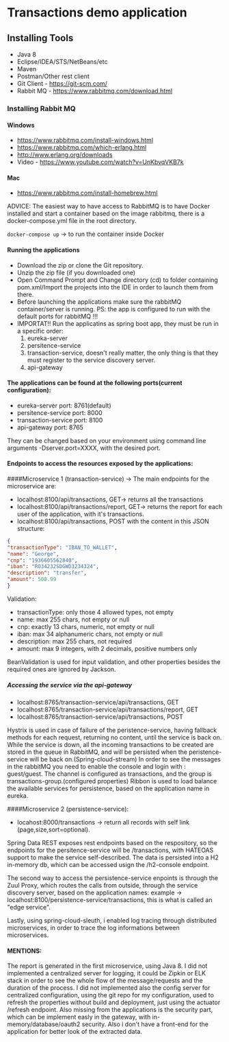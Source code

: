 # Transactions demo application

## Installing Tools
- Java 8
- Eclipse/IDEA/STS/NetBeans/etc
- Maven
- Postman/Other rest client
- Git Client - https://git-scm.com/
- Rabbit MQ - https://www.rabbitmq.com/download.html

### Installing Rabbit MQ

#### Windows
- https://www.rabbitmq.com/install-windows.html
- https://www.rabbitmq.com/which-erlang.html
- http://www.erlang.org/downloads
- Video - https://www.youtube.com/watch?v=UnKbvqVKB7k

#### Mac
- https://www.rabbitmq.com/install-homebrew.html

ADVICE: The easiest way to have access to RabbitMQ is to have Docker installed and start a container based on the image rabbitmq, there is a docker-compose.yml file in the root directory.

`docker-compose up` -> to run the container inside Docker

#### Running the applications
- Download the zip or clone the Git repository.
- Unzip the zip file (if you downloaded one)
- Open Command Prompt and Change directory (cd) to folder containing pom.xml/Import the projects into the IDE in order to launch them from there.
- Before launching the applications make sure the rabbitMQ container/server is running. PS: the app is configured to run with the default ports for rabbitMQ !!!
- IMPORTAT!! Run the applicatins as spring boot app, they must be run in a specific order:
    1)	eureka-server
    2)  persitence-service
    3)  transaction-service, doesn't really matter, the only thing is that they must register to the service discovery server.
    4)	api-gateway

#### The applications can be found at the following ports(current configuration):
- eureka-server port: 8761(default)
- persitence-service port: 8000
- transaction-service port: 8100
- api-gateway port: 8765

They can be changed based on your environment using command line arguments -Dserver.port=XXXX, with the desired port.

#### Endpoints to access the resources exposed by the applications:
####Microservice 1 (transaction-service) -> The main endpoints for the microservice are:
- localhost:8100/api/transactions, GET-> returns all the transactions
- localhost:8100/api/transactions/report, GET-> returns the report for each user of the application, with it's transactions.
- localhost:8100/api/transactions, POST with the content in this JSON structure:

```` json
{
"transactionType": "IBAN_TO_WALLET",
"name": "George",
"cnp": "1936605562840",
"iban": "RO34232SDGWD3234324",
"description": "transfer",
"amount": 500.99
} 
````
Validation:
- transactionType: only those 4 allowed types, not empty
- name: max 255 chars, not empty or null
- cnp: exactly 13 chars, numeric, not empty or null
- iban: max 34 alphanumeric chars, not empty or null
- description: max 255 chars, not required
- amount: max 9 integers, with 2 decimals, positive numbers only
 
BeanValidation is used for input validation, and other properties besides the required ones are ignored by Jackson.

##### Accessing the service via the api-gateway
- localhost:8765/transaction-service/api/transactions, GET
- localhost:8765/transaction-service/api/transactions/report, GET
- localhost:8765/transaction-service/api/transactions, POST 

Hystrix is used in case of failure of the peristence-service, having fallback methods for each request, returning no content, until the service is back on.
While the service is down, all the incoming transactions to be created are stored in the queue in RabbitMQ, and will be persisted when the peristence-service will be back on.(Spring-cloud-stream)
In order to see the messages in the rabbitMQ you need to enable the console and login with : guest/guest. The channel is configured as transactions, and the group is transactions-group.(configured properties)
Ribbon is used to load balance the available services for persistence, based on the application name in eureka.

####Microservice 2 (persistence-service): 
- locahost:8000/transactions -> return all records with self link (page,size,sort=optional).

Spring Data REST exposes rest endpoints based on the respository, so the endpoints for the persitence-service will be /transactions, with HATEOAS support to make the service self-described.
The data is persisted into a H2 in-memory db, which can be accessed usign the /h2-console endpoint.

The second way to access the persistence-service enpoints is through the Zuul Proxy, which routes the calls from outside, through the service discovery server, based on the application names: example -> localhost:8100/persistence-service/transactions, this is what is called an "edge service".

Lastly, using spring-cloud-sleuth, i enabled log tracing through distributed microservices, in order to trace the log informations between microservices.

#### MENTIONS: 
The report is generated in the first microservice, using Java 8.
I did not implemented a centralized server for logging, it could be Zipkin or ELK stack in order to see the whole flow of the message/requests and the duration of the process.
I did not implemented also the config server for centralized configuration, using the git repo for my configuration, used to refresh the properties without build and deployment, just using the actuator /refresh endpoint.
Also missing from the applications is the security part, which can be implement easly in the gateway, with in-memory/database/oauth2 security.
Also i don't have a front-end for the application for better look of the extracted data.
